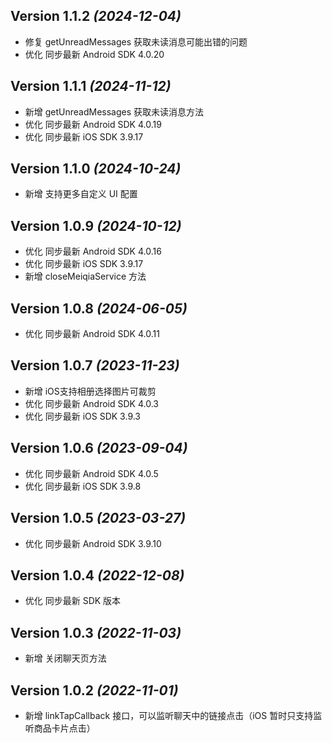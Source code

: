 Version 1.1.2 *(2024-12-04)*
----------------------------
- 修复 getUnreadMessages 获取未读消息可能出错的问题
- 优化 同步最新 Android SDK 4.0.20

Version 1.1.1 *(2024-11-12)*
----------------------------
- 新增 getUnreadMessages 获取未读消息方法
- 优化 同步最新 Android SDK 4.0.19
- 优化 同步最新 iOS SDK 3.9.17

Version 1.1.0 *(2024-10-24)*
----------------------------
- 新增 支持更多自定义 UI 配置

Version 1.0.9 *(2024-10-12)*
----------------------------
- 优化 同步最新 Android SDK 4.0.16
- 优化 同步最新 iOS SDK 3.9.17
- 新增 closeMeiqiaService 方法

Version 1.0.8 *(2024-06-05)*
----------------------------
- 优化 同步最新 Android SDK 4.0.11

Version 1.0.7 *(2023-11-23)*
----------------------------
- 新增 iOS支持相册选择图片可裁剪
- 优化 同步最新 Android SDK 4.0.3
- 优化 同步最新 iOS SDK 3.9.3

Version 1.0.6 *(2023-09-04)*
----------------------------
- 优化 同步最新 Android SDK 4.0.5
- 优化 同步最新 iOS SDK 3.9.8

Version 1.0.5 *(2023-03-27)*
----------------------------
- 优化 同步最新 Android SDK 3.9.10

Version 1.0.4 *(2022-12-08)*
----------------------------
- 优化 同步最新 SDK 版本

Version 1.0.3 *(2022-11-03)*
----------------------------
- 新增 关闭聊天页方法

Version 1.0.2 *(2022-11-01)*
----------------------------
- 新增 linkTapCallback 接口，可以监听聊天中的链接点击（iOS 暂时只支持监听商品卡片点击）
